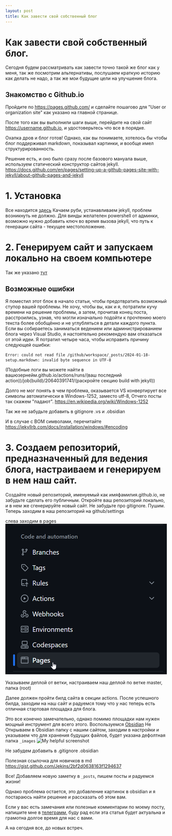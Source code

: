 ```yaml
---
layout: post
title: Как завести свой собственный блог
---
```

# Как завести свой собственный блог.

Сегодня будем рассматривать как завести точно такой же блог как у меня, так же посмотрим альтернативы, послушаем краткую историю как делать не надо, а так же мои будущие цели на улучшение блога.

## Знакомство с Github.io

Пройдите по https://pages.github.com/ и сделайте пошагово для "User or organization site" как указано на главной странице.

После того как вы выполнили шаги выше, перейдите на свой сайт https://username.github.io, и удостоверьтесь что все в порядке.

Охапка дров и блог готов! Однако, как вы понимаете, хотелось бы чтобы блог поддерживал markdown, показывал картинки, и вообще имел структурированность.

Решение есть, и оно было сразу после базового мануала выше, используем статический конструктор сайтов jekyll.
https://docs.github.com/en/pages/setting-up-a-github-pages-site-with-jekyll/about-github-pages-and-jekyll

# 1. Установка
Все находится [здесь](https://jekyllrb.com/docs/installation/)
Качаем руби, устанавливаем jekyll, проблем возникнуть не должно. Для винды желателен powershell от админки, возможно нужно добавить ключ во время вызова jekyll, что путь к генерации сайта - текущее местоположение.
# 2. Генерируем сайт и запускаем локально на своем компьютере
Так же указано [тут](https://jekyllrb.com/docs/step-by-step/01-setup/#build)
## Возможные ошибки
  
Я поместил этот блок в начало статьи, чтобы предотвратить возможный ступор вашей проблемы. Не хочу, чтобы вы, как и я, потратили кучу времени на решение проблемы, а затем, прочитав конец поста, расстроились, узнав, что могли изначально подойти к прочтению моего текста более обобщённо и не углубляться в детали каждого пункта. Если вы собираетесь заниматься ведением или администрированием блога через Visual Studio, я настоятельно рекомендую вам отказаться от этой идеи. Я потратил четыре часа, чтобы исправить причину следующей ошибки:

```
Error: could not read file /github/workspace/_posts/2024-01-18-setup.markdown: invalid byte sequence in UTF-8
```
(Подобные логи вы можете найти в вашюзернейм.github.io/actions/runs/(ваш последний action))/job(build)/20640391741/(раскройте секцию build with jekyll))

Долго не мог понять в чем проблема, оказывается VS конвертирует все символы автоматически в Windows-1252, заместо utf-8, Отчего посты так скажем "падают".
https://en.wikipedia.org/wiki/Windows-1252

Так же не забудьте добавить в gitignore .vs и .obsidian

И в случае с BOM символами, перечитайте https://jekyllrb.com/docs/installation/windows/#encoding

# 3. Создаем репозиторий, предназначенный для ведения блога, настраиваем и генерируем в нем наш сайт.
Создайте новый репозиторий, именуемый как имяфамилия.github.io, не забудьте сделать его публичным.
Откройте ваш репозиторий локально, и в нем же сгенерируйте новый сайт.
Не забудьте про gitignore.
Пушим.
Теперь заходим в наш репозиторий на github/settings

слева заходим в pages
![My helpful screenshot](/assets/20240123014930.png)

Указываем деплой от ветки, настраиваем наш деплой по ветке master, папка (root)


Далее должен пройти билд сайта в секции actions.
После успешного билда, заходим на наш сайт и радуемся тому что у нас теперь есть отличная стартовая площадка для блога.

Это все конечно замечательно, однако помимо площадки нам нужен мощный инструмент для всего этого. Воспользуемся [Obsidian](https://obsidian.md/)
Не
Открываем в Obsidian папку с нашим сайтом, заходим в настройки и указываем что для хранения будущих файлов, будет указана дефолтная папка `_images`
![My helpful screenshot](20240123020120.png)

Не забудем добавить в .gitignore .obsidian

Полезная ссылочка для новичков в md
https://gist.github.com/Jekins/2bf2d0638163f1294637

Все! Добавляем новую заметку в `_posts`, пишем посты и радуемся жизни!

Однако проблема остается, это добавление картинок в obsidian и я постараюсь найти решение и рассказать об этом вам.

Если у вас есть замечания или полезные комментарии по моему посту, напишите мне в [телеграмм](https://t.me/Matkorimov), буду рад если эта статья будет актуальна и грамотна долгое время для нас с вами.

А на сегодня все, до новых встреч.
